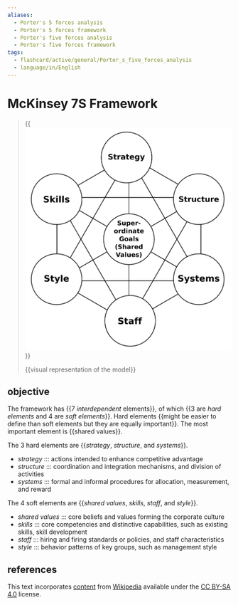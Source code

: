 ```yaml
---
aliases:
  - Porter's 5 forces analysis
  - Porter's 5 forces framework
  - Porter's five forces analysis
  - Porter's five forces framework
tags:
  - flashcard/active/general/Porter_s_five_forces_analysis
  - language/in/English
---
```


# McKinsey 7S Framework

> {{![visual representation of the model](../archives/Wikimedia%20Commons/McKinsey%207S%20framework.svg)}}
>
> {{visual representation of the model}} <!--SR:!2024-12-03,109,250!2025-01-23,162,310-->

## objective

The framework has {{7 _interdependent_ elements}}, of which {{3 are _hard elements_ and 4 are _soft elements_}}. Hard elements {{might be easier to define than soft elements but they are equally important}}. The most important element is {{shared values}}. <!--SR:!2024-08-22,58,310!2024-09-04,70,310!2025-03-05,205,330!2024-08-27,63,310-->

The 3 hard elements are {{_strategy_, _structure_, and _systems_}}. <!--SR:!2024-08-21,50,270-->

- _strategy_ ::: actions intended to enhance competitive advantage <!--SR:!2024-12-05,131,310!2025-04-16,239,330-->
- _structure_ ::: coordination and integration mechanisms, and division of activities <!--SR:!2024-08-30,59,270!2025-01-10,160,310-->
- _systems_ ::: formal and informal procedures for allocation, measurement, and reward <!--SR:!2024-11-27,115,290!2025-03-04,204,330-->

The 4 soft elements are {{_shared values_, _skills_, _staff_, and _style_}}. <!--SR:!2024-09-22,69,270-->

- _shared values_ ::: core beliefs and values forming the corporate culture <!--SR:!2024-09-02,68,310!2025-03-30,226,330-->
- _skills_ ::: core competencies and distinctive capabilities, such as existing skills, skill development <!--SR:!2024-12-25,135,290!2025-02-09,174,310-->
- _staff_ ::: hiring and firing standards or policies, and staff characteristics <!--SR:!2024-09-28,45,270!2025-04-04,231,330-->
- _style_ ::: behavior patterns of key groups, such as management style <!--SR:!2024-08-31,67,310!2025-04-09,235,330-->

## references

This text incorporates [content](https://en.wikipedia.org/wiki/McKinsey_7S_Framework) from [Wikipedia](Wikipedia.md) available under the [CC BY-SA 4.0](https://creativecommons.org/licenses/by-sa/4.0/) license.
